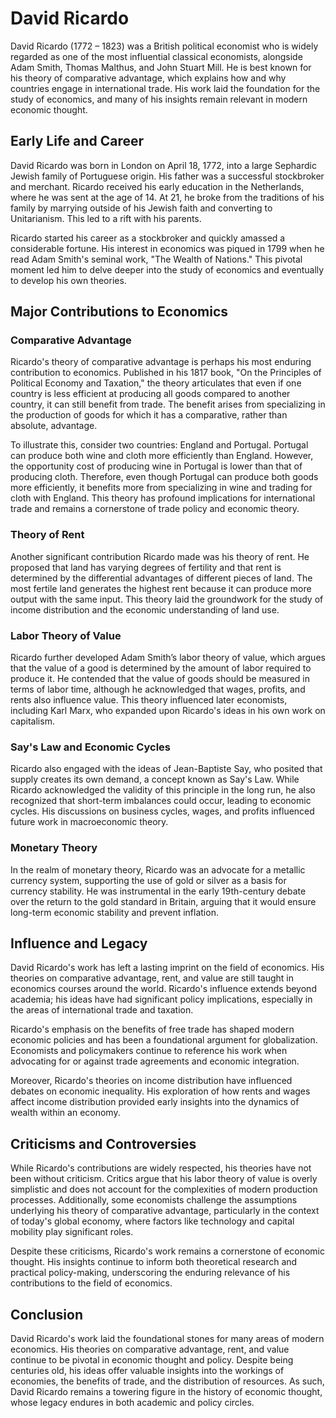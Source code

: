 # David Ricardo

David Ricardo (1772 – 1823) was a British political economist who is widely regarded as one of the most influential classical economists, alongside Adam Smith, Thomas Malthus, and John Stuart Mill. He is best known for his theory of comparative advantage, which explains how and why countries engage in international trade. His work laid the foundation for the study of economics, and many of his insights remain relevant in modern economic thought.

## Early Life and Career

David Ricardo was born in London on April 18, 1772, into a large Sephardic Jewish family of Portuguese origin. His father was a successful stockbroker and merchant. Ricardo received his early education in the Netherlands, where he was sent at the age of 14. At 21, he broke from the traditions of his family by marrying outside of his Jewish faith and converting to Unitarianism. This led to a rift with his parents.

Ricardo started his career as a stockbroker and quickly amassed a considerable fortune. His interest in economics was piqued in 1799 when he read Adam Smith's seminal work, "The Wealth of Nations." This pivotal moment led him to delve deeper into the study of economics and eventually to develop his own theories.

## Major Contributions to Economics

### Comparative Advantage

Ricardo's theory of comparative advantage is perhaps his most enduring contribution to economics. Published in his 1817 book, "On the Principles of Political Economy and Taxation," the theory articulates that even if one country is less efficient at producing all goods compared to another country, it can still benefit from trade. The benefit arises from specializing in the production of goods for which it has a comparative, rather than absolute, advantage.

To illustrate this, consider two countries: England and Portugal. Portugal can produce both wine and cloth more efficiently than England. However, the opportunity cost of producing wine in Portugal is lower than that of producing cloth. Therefore, even though Portugal can produce both goods more efficiently, it benefits more from specializing in wine and trading for cloth with England. This theory has profound implications for international trade and remains a cornerstone of trade policy and economic theory.

### Theory of Rent

Another significant contribution Ricardo made was his theory of rent. He proposed that land has varying degrees of fertility and that rent is determined by the differential advantages of different pieces of land. The most fertile land generates the highest rent because it can produce more output with the same input. This theory laid the groundwork for the study of income distribution and the economic understanding of land use.

### Labor Theory of Value

Ricardo further developed Adam Smith’s labor theory of value, which argues that the value of a good is determined by the amount of labor required to produce it. He contended that the value of goods should be measured in terms of labor time, although he acknowledged that wages, profits, and rents also influence value. This theory influenced later economists, including Karl Marx, who expanded upon Ricardo's ideas in his own work on capitalism.

### Say's Law and Economic Cycles

Ricardo also engaged with the ideas of Jean-Baptiste Say, who posited that supply creates its own demand, a concept known as Say's Law. While Ricardo acknowledged the validity of this principle in the long run, he also recognized that short-term imbalances could occur, leading to economic cycles. His discussions on business cycles, wages, and profits influenced future work in macroeconomic theory.

### Monetary Theory

In the realm of monetary theory, Ricardo was an advocate for a metallic currency system, supporting the use of gold or silver as a basis for currency stability. He was instrumental in the early 19th-century debate over the return to the gold standard in Britain, arguing that it would ensure long-term economic stability and prevent inflation.

## Influence and Legacy

David Ricardo's work has left a lasting imprint on the field of economics. His theories on comparative advantage, rent, and value are still taught in economics courses around the world. Ricardo's influence extends beyond academia; his ideas have had significant policy implications, especially in the areas of international trade and taxation.

Ricardo's emphasis on the benefits of free trade has shaped modern economic policies and has been a foundational argument for globalization. Economists and policymakers continue to reference his work when advocating for or against trade agreements and economic integration.

Moreover, Ricardo's theories on income distribution have influenced debates on economic inequality. His exploration of how rents and wages affect income distribution provided early insights into the dynamics of wealth within an economy.

## Criticisms and Controversies

While Ricardo's contributions are widely respected, his theories have not been without criticism. Critics argue that his labor theory of value is overly simplistic and does not account for the complexities of modern production processes. Additionally, some economists challenge the assumptions underlying his theory of comparative advantage, particularly in the context of today's global economy, where factors like technology and capital mobility play significant roles.

Despite these criticisms, Ricardo's work remains a cornerstone of economic thought. His insights continue to inform both theoretical research and practical policy-making, underscoring the enduring relevance of his contributions to the field of economics.

## Conclusion

David Ricardo's work laid the foundational stones for many areas of modern economics. His theories on comparative advantage, rent, and value continue to be pivotal in economic thought and policy. Despite being centuries old, his ideas offer valuable insights into the workings of economies, the benefits of trade, and the distribution of resources. As such, David Ricardo remains a towering figure in the history of economic thought, whose legacy endures in both academic and policy circles.